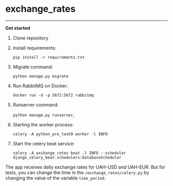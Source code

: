 # exchange_rates
____
**Get started**

1. Clone repository
2. Install requirements:

    `pip install -r requirements.txt`

3. Migrate command:

    `python manage.py migrate`

4. Run RabbitMQ on Docker:

    `docker run -d -p 5672:5672 rabbitmq` 

5. Runserver command:

    `python manage.py runserver`,

6. Starting the worker process:

    `celery -A python_pro_task9 worker -l INFO` 

7. Start the celery beat service:

   `celery -A exchange_rates beat -l INFO --scheduler django_celery_beat.schedulers:DatabaseScheduler`

The app receives daily exchange rates for UAH-USD and UAH-EUR. 
But for tests, you can change the time in the `/exchange_rates/celery.py` by changing the value of the variable `time_period`.
